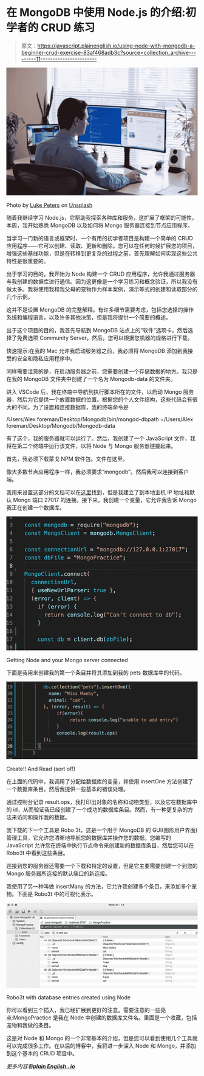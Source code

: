 # 在 MongoDB 中使用 Node.js 的介绍:初学者的 CRUD 练习

> 原文：<https://javascript.plainenglish.io/using-node-with-mongodb-a-beginner-crud-exercise-83af468adb3c?source=collection_archive---------11----------------------->

![](img/1197c6ea1a75d08535b1feb2a5210f9c.png)

Photo by [Luke Peters](https://unsplash.com/@lukepeters?utm_source=medium&utm_medium=referral) on [Unsplash](https://unsplash.com?utm_source=medium&utm_medium=referral)

随着我继续学习 Node.js，它帮助我探索各种库和服务，这扩展了框架的可能性。本周，我开始熟悉 MongoDB 以及如何将 Mongo 服务器连接到节点应用程序。

当学习一门新的语言或框架时，一个有用的初学者项目是构建一个简单的 CRUD 应用程序——它可以创建、读取、更新和删除。您可以在任何时候扩展您的项目，增强这些基线功能，但是在转移到更复杂的过程之前，首先理解如何实现这些公共特性是很重要的。

出于学习的目的，我开始为 Node 构建一个 CRUD 应用程序，允许我通过服务器与我创建的数据库进行通信。因为这更像是一个学习练习和概念验证，所以我没有做太多。我将使用我和我父母的宠物作为样本案例，演示等式的创建和读取部分的几个示例。

这并不是设置 MongoDB 的完整解释。有许多细节需要考虑，包括您选择的操作系统和编程语言，以及许多其他决策，但是我将提供一个简要的概述。

出于这个项目的目的，我首先导航到 MongoDB 站点上的“软件”选项卡，然后选择了免费选项 Community Server。然后，您可以根据您机器的规格进行下载。

快速提示:在我的 Mac 允许我启动服务器之前，我必须将 MongoDB 添加到我接受的安全和隐私应用程序中。

同样需要注意的是，在启动服务器之前，您需要创建一个存储数据的地方。我只是在我的 MongoDB 文件夹中创建了一个名为 Mongodb-data 的文件夹。

进入 VSCode 后，我在终端中导航到执行脚本所在的文件，以启动 Mongo 服务器，然后为它提供一个放置数据的位置。根据您的个人文件结构，这些代码会有很大的不同。为了设置和连接数据库，我的终端命令是

/Users/Alex foreman/Desktop/Mongodb/bin/mongod-dbpath =/Users/Alex foreman/Desktop/Mongodb/Mongodb-data

有了这个，我的服务器就可以运行了。然后，我创建了一个 JavaScript 文件，我将在第二个终端中运行该文件，以将 Node 与 Mongo 服务器链接起来。

首先，我必须下载蒙戈 NPM 软件包。文件在这里。

像大多数节点应用程序一样，我必须要求“mongodb”。然后我可以连接到客户端。

我用来设置这部分的文档可以在[这里](https://docs.mongodb.com/drivers/node/current/fundamentals/connection/)找到，但是我建立了到本地主机 IP 地址和默认 Mongo 端口 27017 的连接。接下来，我创建一个变量，它允许我告诉 Mongo 我正在创建一个数据库。

![](img/b3ee460821f04d06bc67f2c758c8d110.png)

Getting Node and your Mongo server connected

下面是我用来创建我的第一个条目并将其添加到我的 pets 数据库中的代码。

![](img/3f0792327ad7029307238eb5783da586.png)

Create!! And Read (sort of!)

在上面的代码中，我调用了分配给数据库的变量，并使用 insertOne 方法创建了一个数据库条目。然后我提供一些基本的错误处理。

通过控制台记录 result.ops，我打印出对象的名称和动物类型，以及它在数据库中的 id，从而验证我已经创建了一个成功的数据库条目。然而，有一种更复杂的方法来访问和操作我的数据。

我下载的下一个工具是 Robo 3t，这是一个用于 MongoDB 的 GUI(图形用户界面)管理工具，它允许您清晰地导航您的数据库并操作您的数据。您编写的 JavaScript 允许您在终端中执行节点命令来创建新的数据库条目，然后您可以在 Robo3t 中看到这些条目。

连接到您的服务器还需要一个下载和特定的设置，但是它主要需要创建一个到您的 Mongo 服务器所连接的默认端口的新连接。

我使用了另一种叫做 insertMany 的方法，它允许我创建多个条目，来添加多个宠物。下面是 Robo3t 中的可视化表示。

![](img/e0faee684c0993eb02bd77152c1dc522.png)

Robo3t with database entries created using Node

你可以看到三个插入，我已经扩展到更好的注意。需要注意的一些亮点:MongoPractice 是我在 Node 中创建的数据库文件名。里面是一个收藏，包括宠物和我做的条目。

这是对 Node 和 Mongo 的一个非常基本的介绍，但是您可以看到使用几个工具就可以完成很多工作。在以后的博客中，我将进一步深入 Node 和 Mongo，并添加到这个基本的 CRUD 项目中。

*更多内容看*[***plain English . io***](http://plainenglish.io/)